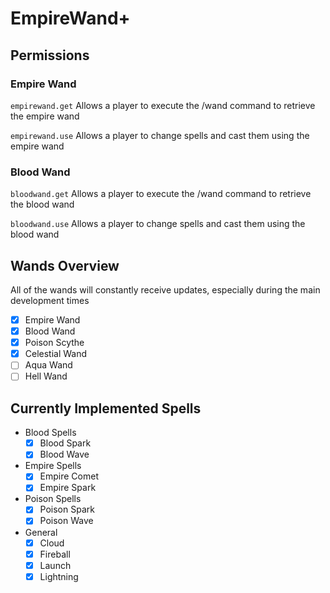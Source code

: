 # EmpireWand+

## Permissions

### Empire Wand

`empirewand.get` Allows a player to execute the /wand command to retrieve the empire wand

`empirewand.use` Allows a player to change spells and cast them using the empire wand

### Blood Wand

`bloodwand.get` Allows a player to execute the /wand command to retrieve the blood wand

`bloodwand.use` Allows a player to change spells and cast them using the blood wand



## Wands Overview

All of the wands will constantly receive updates, especially during the main development times

- [x] Empire Wand
- [x] Blood Wand
- [x] Poison Scythe 
- [x] Celestial Wand
- [ ] Aqua Wand
- [ ] Hell Wand

## Currently Implemented Spells

- Blood Spells
  - [x] Blood Spark
  - [x] Blood Wave
- Empire Spells
  - [x] Empire Comet
  - [x] Empire Spark
- Poison Spells
  - [x] Poison Spark
  - [x] Poison Wave
- General
  - [x] Cloud
  - [x] Fireball
  - [x] Launch
  - [x] Lightning
